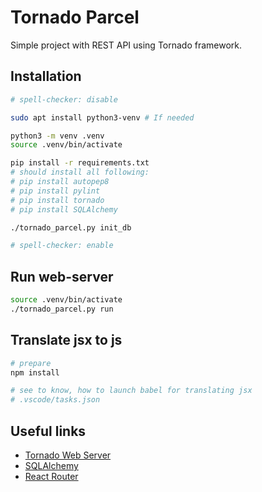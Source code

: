 # Tornado Parcel

Simple project with REST API using Tornado framework.

## Installation

```bash
# spell-checker: disable

sudo apt install python3-venv # If needed

python3 -m venv .venv
source .venv/bin/activate

pip install -r requirements.txt
# should install all following:
# pip install autopep8
# pip install pylint
# pip install tornado
# pip install SQLAlchemy

./tornado_parcel.py init_db

# spell-checker: enable
```

## Run web-server

```bash
source .venv/bin/activate
./tornado_parcel.py run
```

## Translate jsx to js

```bash
# prepare
npm install

# see to know, how to launch babel for translating jsx
# .vscode/tasks.json
```

## Useful links

+ [Tornado Web Server](https://www.tornadoweb.org/)
+ [SQLAlchemy](https://www.sqlalchemy.org/)
+ [React Router](https://reactrouter.com/en/main/start/tutorial)
